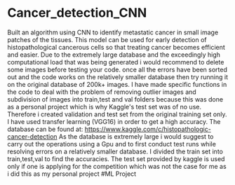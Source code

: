 # Cancer_detection_CNN
Built an algorithm using CNN to identify metastatic cancer in small image patches of the tissues.  This model can be used for early detection of histopathological cancerous cells so that treating cancer becomes efficient and easier. Due to the extremely large database and the exceedingly high computational load that was being generated i would recommend to delete some images before testing your code. once all the errors have been sorted out and the code works on the relatively smaller database then try running it on the original database of 200k+ images. I have made specific functions in the code to deal with the problem of removing outlier images and subdivision of images into train,test and val folders because this was done as a personal project which is why Kaggle's test set was of no use. Therefore i created validation and test set from the original training set only. I have used transfer learning (VGG16) in order to get a high accuracy. The database can be found at: https://www.kaggle.com/c/histopathologic-cancer-detection
As the database is extremely large i would suggest to carry out the operations using a Gpu and to first conduct test runs while resolving errors on a relatively smaller database. 
I divided the train set into train,test,val to find the accuracies. The test set provided by kaggle is used only if one is applying for the competition which was not the case for me as i did this as my personal project
#ML Project